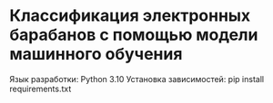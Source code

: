 # Классификация электронных барабанов с помощью модели машинного обучения
Язык разработки: Python 3.10
Установка зависимостей: pip install requirements.txt
